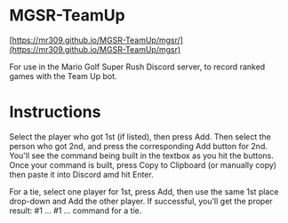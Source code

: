 # MGSR-TeamUp

[https://mr309.github.io/MGSR-TeamUp/mgsr/](https://mr309.github.io/MGSR-TeamUp/mgsr)

For use in the Mario Golf Super Rush Discord server, to record ranked games with the Team Up bot.

# Instructions

Select the player who got 1st (if listed), then press Add. Then select the person who got 2nd, and press the corresponding Add button for 2nd. You'll see the command being built in the textbox as you hit the buttons. Once your command is built, press Copy to Clipboard (or manually copy) then paste it into Discord amd hit Enter.

For a tie, select one player for 1st, press Add, then use the same 1st place drop-down and Add the other player. If successful, you'll get the proper result: #1 ... #1 ... command for a tie.
